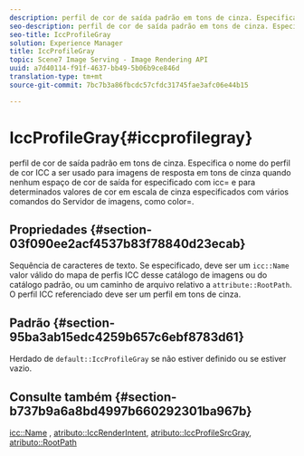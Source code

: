 ```yaml
---
description: perfil de cor de saída padrão em tons de cinza. Especifica o nome do perfil de cor ICC a ser usado para imagens de resposta em tons de cinza quando nenhum espaço de cor de saída for especificado com icc= e para determinados valores de cor em escala de cinza especificados com vários comandos do Servidor de imagens, como color=.
seo-description: perfil de cor de saída padrão em tons de cinza. Especifica o nome do perfil de cor ICC a ser usado para imagens de resposta em tons de cinza quando nenhum espaço de cor de saída for especificado com icc= e para determinados valores de cor em escala de cinza especificados com vários comandos do Servidor de imagens, como color=.
seo-title: IccProfileGray
solution: Experience Manager
title: IccProfileGray
topic: Scene7 Image Serving - Image Rendering API
uuid: a7d40114-f91f-4637-bb49-5b06b9ce846d
translation-type: tm+mt
source-git-commit: 7bc7b3a86fbcdc57cfdc31745fae3afc06e44b15

---
```



# IccProfileGray{#iccprofilegray}

perfil de cor de saída padrão em tons de cinza. Especifica o nome do perfil de cor ICC a ser usado para imagens de resposta em tons de cinza quando nenhum espaço de cor de saída for especificado com icc= e para determinados valores de cor em escala de cinza especificados com vários comandos do Servidor de imagens, como color=.

## Propriedades {#section-03f090ee2acf4537b83f78840d23ecab}

Sequência de caracteres de texto. Se especificado, deve ser um `icc::Name` valor válido do mapa de perfis ICC desse catálogo de imagens ou do catálogo padrão, ou um caminho de arquivo relativo a `attribute::RootPath`. O perfil ICC referenciado deve ser um perfil em tons de cinza.

## Padrão {#section-95ba3ab15edc4259b657c6ebf8783d61}

Herdado de `default::IccProfileGray` se não estiver definido ou se estiver vazio.

## Consulte também {#section-b737b9a6a8bd4997b660292301ba967b}

[icc::Name](../../../../../is-api/image-catalog/image-serving-api-ref/c-image-catalog-reference/c-icc-profile-map-reference/r-name-icc.md#reference-9e7d3c8e35434981a3dfac66b8946cbe) , [atributo::IccRenderIntent](../../../../../is-api/image-catalog/image-serving-api-ref/c-image-catalog-reference/c-attributes-reference/r-iccrenderintent.md#reference-012f207f28bd4406a5368d23ed95a51f), [atributo::IccProfileSrcGray](../../../../../is-api/image-catalog/image-serving-api-ref/c-image-catalog-reference/c-attributes-reference/r-iccprofilesrcgray.md#reference-a717831da24d43f680d01393660f12f9), [atributo::RootPath](../../../../../is-api/image-catalog/image-serving-api-ref/c-image-catalog-reference/c-attributes-reference/r-rootpath.md#reference-17d57e5967be403b8408fa7214017494)
